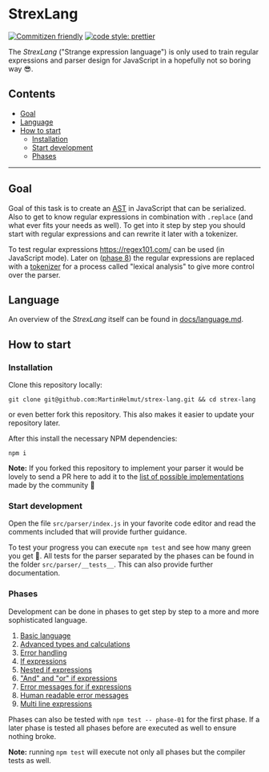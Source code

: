 # StrexLang

[![Commitizen friendly](https://img.shields.io/badge/commitizen-friendly-brightgreen.svg?style=flat-square)](http://commitizen.github.io/cz-cli/)
[![code style: prettier](https://img.shields.io/badge/code_style-prettier-ff69b4.svg?style=flat-square)](https://github.com/prettier/prettier)

The _StrexLang_ ("Strange expression language") is only used to train regular expressions and parser design for JavaScript in a hopefully not so boring way 😎.

## Contents

-   [Goal](#goal)
-   [Language](#language)
-   [How to start](#how-to-start)
    -   [Installation](#installation)
    -   [Start development](#start-development)
    -   [Phases](#phases)

---

## Goal

Goal of this task is to create an [AST](https://en.wikipedia.org/wiki/Abstract_syntax_tree) in JavaScript that can be serialized. Also to get to know regular expressions in combination with `.replace` (and what ever fits your needs as well). To get into it step by step you should start with regular expressions and can rewrite it later with a tokenizer.

To test regular expressions https://regex101.com/ can be used (in JavaScript mode). Later on ([phase 8](#phases)) the regular expressions are replaced with a [tokenizer](https://en.wikipedia.org/wiki/Lexical_analysis#Tokenization) for a process called "lexical analysis" to give more control over the parser.

## Language

An overview of the _StrexLang_ itself can be found in [docs/language.md](docs/language.md).

## How to start

### Installation

Clone this repository locally:

```shell
git clone git@github.com:MartinHelmut/strex-lang.git && cd strex-lang
```

or even better fork this repository. This also makes it easier to update your repository later.

After this install the necessary NPM dependencies:

```shell
npm i
```

**Note:** If you forked this repository to implement your parser it would be lovely to send a PR here to add it to the [list of possible implementations](docs/implementations.md) made by the community 🎉

### Start development

Open the file `src/parser/index.js` in your favorite code editor and read the comments included that will provide further guidance.

To test your progress you can execute `npm test` and see how many green you get 🚀. All tests for the parser separated by the phases can be found in the folder `src/parser/__tests__`. This can also provide further documentation.

### Phases

Development can be done in phases to get step by step to a more and more sophisticated language.

1. [Basic language](src/parser/__tests__/phase-01/_README.md)
2. [Advanced types and calculations](src/parser/__tests__/phase-02/_README.md)
3. [Error handling](src/parser/__tests__/phase-03/_README.md)
4. [If expressions](src/parser/__tests__/phase-04/_README.md)
5. [Nested if expressions](src/parser/__tests__/phase-05/_README.md)
6. ["And" and "or" if expressions](src/parser/__tests__/phase-06/_README.md)
7. [Error messages for if expressions](src/parser/__tests__/phase-07/_README.md)
8. [Human readable error messages](src/parser/__tests__/phase-08/_README.md)
9. [Multi line expressions](src/parser/__tests__/phase-09/_README.md)

Phases can also be tested with `npm test -- phase-01` for the first phase. If a later phase is tested all phases before are executed as well to ensure nothing broke.

**Note:** running `npm test` will execute not only all phases but the compiler tests as well.
